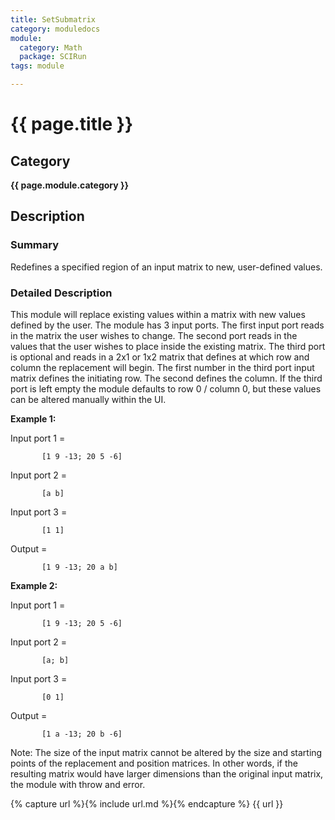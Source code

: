 ```yaml
---
title: SetSubmatrix
category: moduledocs
module:
  category: Math
  package: SCIRun
tags: module

---
```


# {{ page.title }}

## Category

**{{ page.module.category }}**

## Description

### Summary

Redefines a specified region of an input matrix to new, user-defined values.

### Detailed Description

This module will replace existing values within a matrix with new values defined by the user. The module has 3 input ports. The first input port reads in the matrix the user wishes to change. The second port reads in the values that the user wishes to place inside the existing matrix. The third port is optional and reads in a 2x1 or 1x2 matrix that defines at which row and column the replacement will begin. The first number in the third port input matrix defines the initiating row. The second defines the column. If the third port is left empty the module defaults to row 0 / column 0, but these values can be altered manually within the UI.

**Example 1:**

Input port 1 = 

```
       [1 9 -13; 20 5 -6]
```

Input port 2 = 

```
       [a b]
```

Input port 3 = 

```
       [1 1]
```

Output = 

```
       [1 9 -13; 20 a b]
```


**Example 2:**

Input port 1 = 

```
       [1 9 -13; 20 5 -6]
```

Input port 2 = 

```
       [a; b]
```

Input port 3 = 

```
       [0 1]
```

Output = 

```
       [1 a -13; 20 b -6]
```


Note: The size of the input matrix cannot be altered by the size and starting points of the replacement and position matrices. In other words, if the resulting matrix would have larger dimensions than the original input matrix, the module with throw and error.

{% capture url %}{% include url.md %}{% endcapture %}
{{ url }}
